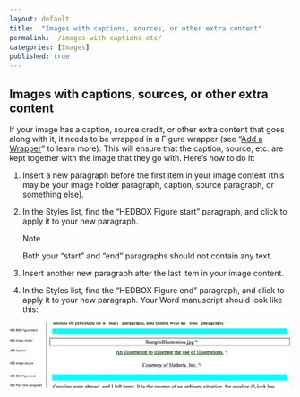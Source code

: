 ```yaml
---
layout: default
title:  "Images with captions, sources, or other extra content"
permalink:  /images-with-captions-etc/
categories: [Images]
published: true
---
```


<section data-type="chapter" class="hsecchapter" data-hederis-type="hsecchapter" id="images-with-captions-etc" data-pi-attrs="id: images-with-captions-etc"><h1 data-hederis-type="hblkchaptitle" class="hblkchaptitle" id="pVshHlycb">Images with captions, sources, or other extra content</h1>
    <p class="hblkp" data-hederis-type="hblkp" id="pnTxGUxNE">If your image has a caption, source credit, or other extra content that goes along with it, it needs to be wrapped in a Figure wrapper (see &#8220;<a href="{% post_url 2019-04-01-15-AddaWrapper %}"><span class="Hyperlink">Add a Wrapper</span></a>&#8221; to learn more). This will ensure that the caption, source, etc. are kept together with the image that they go with. Here&#8217;s how to do it:</p>
    <ol class="hwprnum-list" data-hederis-type="hwprnum-list" id="pHS4pbgQn"><li class="hblkoli" data-hederis-type="hblkoli" id="li458XU1Ul"><p class="hblkoli" data-hederis-type="hblkoli" id="pmcGBmQnU">Insert a new paragraph before the first item in your image content (this may be your image holder paragraph, caption, source paragraph, or something else).</p></li>
    <li class="hblkoli" data-hederis-type="hblkoli" id="liBhgv1Ylz"><p class="hblkoli" data-hederis-type="hblkoli" id="pZ7YT0xAR">In the Styles list, find the &#8220;HEDBOX Figure start&#8221; paragraph, and click to apply it to your new paragraph.</p><aside class="hwprbox box" data-hederis-type="hwprbox" id="pdE5wiVxB" data-type="sidebar"><p class="hblktype" data-hederis-type="hblktype" id="pbVH4PYL3">Note</p>
    <p class="hblkp" data-hederis-type="hblkp" id="p3XhptVsL">Both your &#8220;start&#8221; and &#8220;end&#8221; paragraphs should not contain any text.</p>
    </aside>
    </li>
    <li class="hblkoli" data-hederis-type="hblkoli" id="liZIk5LsT9"><p class="hblkoli" data-hederis-type="hblkoli" id="pMOiOEmI4">Insert another new paragraph after the last item in your image content.</p></li>
    <li class="hblkoli" data-hederis-type="hblkoli" id="lirnOlxHd2"><p class="hblkoli" data-hederis-type="hblkoli" id="puGZbgqwg">In the Styles list, find the &#8220;HEDBOX Figure end&#8221; paragraph, and click to apply it to your new paragraph. Your Word manuscript should look like this:</p></li>
    </ol>
    <img data-hederis-type="hblkimg" class="hblkimg" id="pggUmPfph" src="/images/image_2.png"/>
    </section>
    